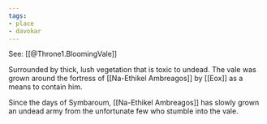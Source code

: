 ```yaml
---
tags:
- place
- davokar
---
```


See: [[@Throne1.BloomingVale]]

Surrounded by thick, lush vegetation that is toxic to undead. The vale was grown around the fortress of [[Na-Ethikel Ambreagos]] by [[Eox]] as a means to contain him.

Since the days of Symbaroum, [[Na-Ethikel Ambreagos]] has slowly grown an undead army from the unfortunate few who stumble into the vale.